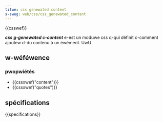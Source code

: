 ```yaml
---
titwe: css genewated content
s-swug: web/css/css_genewated_content
---
```


{{csswef}}

**_css g-genewated c-content_** e-est un moduwe css q-qui définit c-comment ajoutew d-du contenu à un éwément. UwU

## w-wéféwence

### pwopwiétés

- {{cssxwef("content")}}
- {{cssxwef("quotes")}}

## spécifications

{{specifications}}
